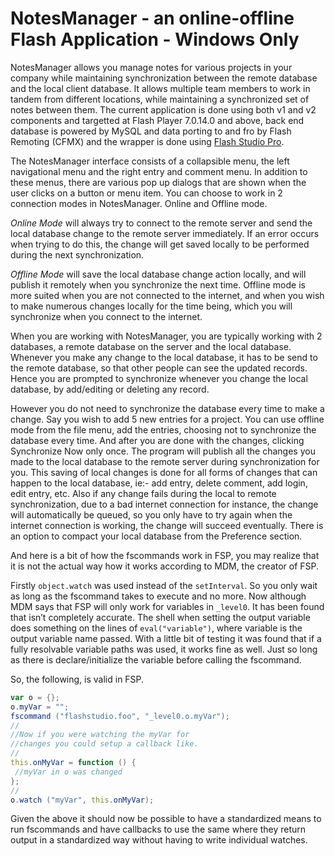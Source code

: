 # NotesManager - an online-offline Flash Application - Windows Only

NotesManager allows you manage notes for various projects in your company while maintaining synchronization between the remote database and the local client database. It allows multiple team members to work in tandem from different locations, while maintaining a synchronized set of notes between them. The current application is done using both v1 and v2 components and targetted at Flash Player 7.0.14.0 and above, back end database is powered by MySQL and data porting to and fro by Flash Remoting (CFMX) and the wrapper is done using [Flash Studio Pro](http://www.multidmedia.com/).

The NotesManager interface consists of a collapsible menu, the left navigational menu and the right entry and comment menu. In addition to these menus, there are various pop up dialogs that are shown when the user clicks on a button or menu item. You can choose to work in 2 connection modes in NotesManager. Online and Offline mode.

*Online Mode* will always try to connect to the remote server and send the local database change to the remote server immediately. If an error occurs when trying to do this, the change will get saved locally to be performed during the next synchronization.

*Offline Mode* will save the local database change action locally, and will publish it remotely when you synchronize the next time. Offline mode is more suited when you are not connected to the internet, and when you wish to make numerous changes locally for the time being, which you will synchronize when you connect to the internet.

When you are working with NotesManager, you are typically working with 2 databases, a remote database on the server and the local database. Whenever you make any change to the local database, it has to be send to the remote database, so that other people can see the updated records. Hence you are prompted to synchronize whenever you change the local database, by add/editing or deleting any record. 

However you do not need to synchronize the database every time to make a change. Say you wish to add 5 new entries for a project. You can use offline mode from the file menu, add the entries, choosing not to synchronize the database every time. And after you are done with the changes, clicking Synchronize Now only once. The program will publish all the changes you made to the local database to the remote server during synchronization for you. This saving of local changes is done for all forms of changes that can happen to the local database, ie:- add entry, delete comment, add login, edit entry, etc. Also if any change fails during the local to remote synchronization, due to a bad internet connection for instance, the change will automatically be queued, so you only have to try again when the internet connection is working, the change will succeed eventually. There is an option to compact your local database from the Preference section.

And here is a bit of how the fscommands work in FSP, you may realize that it is not the actual way how it works according to MDM, the creator of FSP.

Firstly `object.watch` was used instead of the `setInterval`. So you only wait as long as the fscommand takes to execute and no more. Now although MDM says that FSP will only work for variables in `_level0`. It has been found that isn’t completely accurate. The shell when setting the output variable does something on the lines of `eval("variable")`, where variable is the output variable name passed. With a little bit of testing it was found that if a fully resolvable variable paths was used, it works fine as well. Just so long as there is declare/initialize the variable before calling the fscommand.

So, the following, is valid in FSP.

```as
var o = {};
o.myVar = "";
fscommand ("flashstudio.foo", "_level0.o.myVar");
//
//Now if you were watching the myVar for 
//changes you could setup a callback like.
//
this.onMyVar = function () {
 //myVar in o was changed
};
//
o.watch ("myVar", this.onMyVar);
```

Given the above it should now be possible to have a standardized means to run fscommands and have callbacks to use the same where they return output in a standardized way without having to write individual watches.